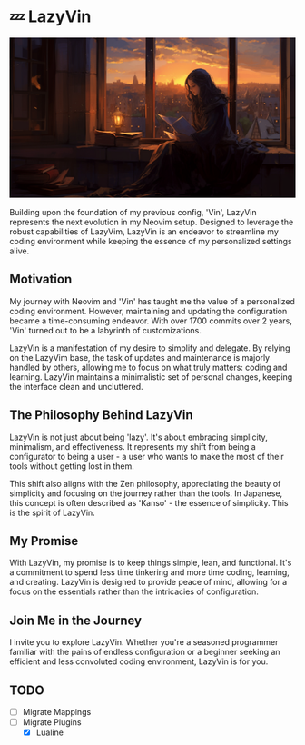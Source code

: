 # 💤 LazyVin

![a image of vin](./assets/lazyvin.png)

Building upon the foundation of my previous config, 'Vin', LazyVin represents the next evolution in my Neovim setup. Designed to leverage the robust capabilities of LazyVim, LazyVin is an endeavor to streamline my coding environment while keeping the essence of my personalized settings alive.

## Motivation

My journey with Neovim and 'Vin' has taught me the value of a personalized coding environment. However, maintaining and updating the configuration became a time-consuming endeavor. With over 1700 commits over 2 years, 'Vin' turned out to be a labyrinth of customizations.

LazyVin is a manifestation of my desire to simplify and delegate. By relying on the LazyVim base, the task of updates and maintenance is majorly handled by others, allowing me to focus on what truly matters: coding and learning. LazyVin maintains a minimalistic set of personal changes, keeping the interface clean and uncluttered.

## The Philosophy Behind LazyVin

LazyVin is not just about being 'lazy'. It's about embracing simplicity, minimalism, and effectiveness. It represents my shift from being a configurator to being a user - a user who wants to make the most of their tools without getting lost in them.

This shift also aligns with the Zen philosophy, appreciating the beauty of simplicity and focusing on the journey rather than the tools. In Japanese, this concept is often described as 'Kanso' - the essence of simplicity. This is the spirit of LazyVin.

## My Promise

With LazyVin, my promise is to keep things simple, lean, and functional. It's a commitment to spend less time tinkering and more time coding, learning, and creating. LazyVin is designed to provide peace of mind, allowing for a focus on the essentials rather than the intricacies of configuration.

## Join Me in the Journey

I invite you to explore LazyVin. Whether you're a seasoned programmer familiar with the pains of endless configuration or a beginner seeking an efficient and less convoluted coding environment, LazyVin is for you.

## TODO

- [ ] Migrate Mappings
- [ ] Migrate Plugins
  - [x] Lualine
